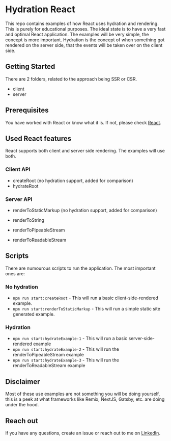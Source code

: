 # Hydration React

This repo contains examples of how React uses hydration and rendering. This is purely for educational purposes. The ideal state is to have a very fast and optimal React application. The examples will be very simple, the concept is more important. Hydration is the concept of when something got rendered on the server side, that the events will be taken over on the client side.

## Getting Started

There are 2 folders, related to the approach being SSR or CSR.

- client
- server

## Prerequisites

You have worked with React or know what it is. If not, please check [React](https://react.dev/).

## Used React features

React supports both client and server side rendering. The examples will use both.

### Client API

- createRoot (no hydration support, added for comparison)
- hydrateRoot

### Server API

- renderToStaticMarkup (no hydration support, added for comparison)
- renderToString

- renderToPipeableStream
- renderToReadableStream

## Scripts

There are numourous scripts to run the application. The most important ones are:

### No hydration

- `npm run start:createRoot` - This will run a basic client-side-rendered example.
- `npm run start:renderToStaticMarkup` - This will run a simple static site generated example.

### Hydration

- `npm run start:hydrateExample-1` - This will run a basic server-side-rendered example
- `npm run start:hydrateExample-2` - This will run the renderToPipeableStream example
- `npm run start:hydrateExample-3` - This will run the renderToReadableStream example

## Disclaimer

Most of these use examples are not something you will be doing yourself, this is a peek at what frameworks like Remix, NextJS, Gatsby, etc. are doing under the hood.

## Reach out

If you have any questions, create an issue or reach out to me on [LinkedIn](https://linkedin.com/martin-demiddel).
